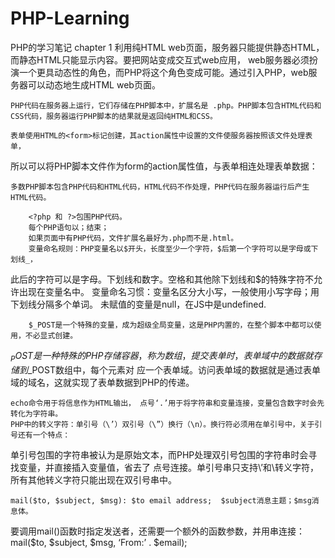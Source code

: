 # PHP-Learning
PHP的学习笔记
chapter 1
	利用纯HTML web页面，服务器只能提供静态HTML，而静态HTML只能显示内容。要把网站变成交互式web应用，
web服务器必须扮演一个更具动态性的角色，而PHP将这个角色变成可能。通过引入PHP，web服务器可以动态地生成HTML web页面。
  		
	PHP代码在服务器上运行，它们存储在PHP脚本中，扩展名是 .php。PHP脚本包含HTML代码和CSS代码，服务器运行PHP脚本的结果就是返回纯HTML和CSS。

	表单使用HTML的<form>标记创建，其action属性中设置的文件使服务器按照该文件处理表单，
所以可以将PHP脚本文件作为form的action属性值，与表单相连处理表单数据：
<form action= “report.php”  method= “post”> </from>

	多数PHP脚本包含PHP代码和HTML代码，HTML代码不作处理，PHP代码在服务器运行后产生HTML代码。

		<?php 和 ?>包围PHP代码。
		每个PHP语句以；结束；
		如果页面中有PHP代码，文件扩展名最好为.php而不是.html。
		变量命名规则：PHP变量名以$开头，长度至少一个字符，$后第一个字符可以是字母或下划线_，
此后的字符可以是字母。下划线和数字。空格和其他除下划线和$的特殊字符不允许出现在变量名中。
		变量命名习惯：变量名区分大小写，一般使用小写字母；用下划线分隔多个单词。
		未赋值的变量是null，在JS中是undefined.

		$_POST是一个特殊的变量，成为超级全局变量，这是PHP内置的，在整个脚本中都可以使用，不必显式创建。
$_POST是一种特殊的PHP存储容器，称为数组，提交表单时，表单域中的数据就存储到$_POST数组中，每个元素对
应一个表单域。访问表单域的数据就是通过表单域的域名，这就实现了表单数据到PHP的传递。

	echo命令用于将信息作为HTML输出， 点号‘.’用于将字符串和变量连接，变量包含数字时会先转化为字符串。
	PHP中的转义字符：单引号（\’）双引号（\”）换行（\n）。换行符必须用在单引号中，关于引号还有一个特点：
单引号包围的字符串被认为是原始文本，而PHP处理双引号包围的字符串时会寻找变量，并直接插入变量值，省去了
点号连接。单引号串只支持\’和\\转义字符，所有其他转义字符只能出现在双引号串中。

	mail($to, $subject, $msg): $to email address;  $subject消息主题；$msg消息体。
要调用mail()函数时指定发送者，还需要一个额外的函数参数，并用串连接：
mail($to, $subject, $msg, ‘From:’ . $email);
